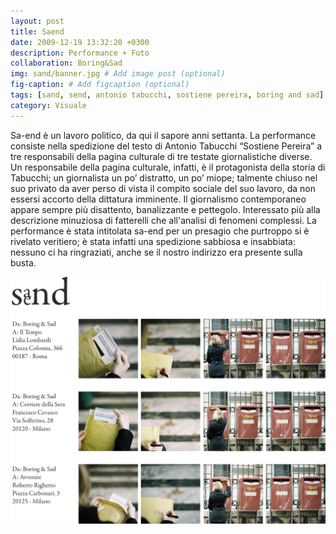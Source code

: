 ```yaml
---
layout: post
title: Saend
date: 2009-12-19 13:32:20 +0300
description: Performance + Foto
collaboration: Boring&Sad
img: sand/banner.jpg # Add image post (optional)
fig-caption: # Add figcaption (optional)
tags: [sand, send, antonio tabucchi, sostiene pereira, boring and sad]
category: Visuale
---
```




Sa-end è  un lavoro politico, da qui il sapore anni settanta. La performance consiste nella spedizione del testo di Antonio Tabucchi “Sostiene Pereira” a tre responsabili della pagina culturale di tre testate giornalistiche diverse. Un responsabile della pagina culturale, infatti, è il protagonista della storia di Tabucchi; un giornalista un po’ distratto, un po’ miope; talmente chiuso nel suo privato da aver perso di vista il compito sociale del suo lavoro, da non essersi accorto della dittatura imminente.
Il giornalismo contemporaneo appare sempre più
disattento, banalizzante e pettegolo. Interessato più alla descrizione minuziosa di fatterelli che all'analisi di fenomeni complessi.
La performance è stata intitolata sa-end per un presagio che purtroppo si è rivelato veritiero; è stata infatti una spedizione sabbiosa e insabbiata: nessuno ci ha ringraziati, anche se il nostro indirizzo era presente sulla busta.

![](../assets/img/saend/poste.png)
